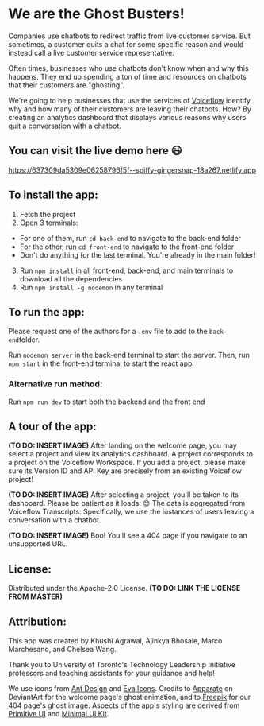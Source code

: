 # We are the Ghost Busters!
Companies use chatbots to redirect traffic from live customer service. But sometimes, a customer quits a chat for some specific reason and would instead call a live customer service representative.

Often times, businesses who use chatbots don't know when and why this happens. They end up spending a ton of time and resources on chatbots that their customers are "ghosting".

We're going to help businesses that use the services of [Voiceflow](https://www.voiceflow.com/) identify why and how many of their customers are leaving their chatbots. How? By creating an analytics dashboard that displays various reasons why users quit a conversation with a chatbot. 

## You can visit the live demo here :smiley:
https://637309da5309e06258796f5f--spiffy-gingersnap-18a267.netlify.app

## To install the app:
1. Fetch the project
2. Open 3 terminals: 
  - For one of them, run ```cd back-end``` to navigate to the back-end folder
  - For the other, run ```cd front-end``` to navigate to the front-end folder
  - Don't do anything for the last terminal. You're already in the main folder!
3. Run ```npm install``` in all front-end, back-end, and main terminals to download all the dependencies
3. Run ```npm install -g nodemon``` in any terminal

## To run the app:
Please request one of the authors for a ```.env``` file to add to the ```back-end```folder.

Run ```nodemon server``` in the back-end terminal to start the server.
Then, run ```npm start``` in the front-end terminal to start the react app.

### Alternative run method:
Run ```npm run dev``` to start both the backend and the front end

## A tour of the app:

**(TO DO: INSERT IMAGE)**
After landing on the welcome page, you may select a project and view its analytics dashboard. A project corresponds to a project on the Voiceflow Workspace. If you add a project, please make sure its Version ID and API Key are precisely from an existing Voiceflow project!

**(TO DO: INSERT IMAGE)**
After selecting a project, you'll be taken to its dashboard. Please be patient as it loads. :blush:
The data is aggregated from Voiceflow Transcripts. Specifically, we use the instances of users leaving a conversation with a chatbot.

**(TO DO: INSERT IMAGE)**
Boo! You'll see a 404 page if you navigate to an unsupported URL. 

## License:
Distributed under the Apache-2.0 License. **(TO DO: LINK THE LICENSE FROM MASTER)**

## Attribution:
This app was created by Khushi Agrawal, Ajinkya Bhosale, Marco Marchesano, and Chelsea Wang.

Thank you to University of Toronto's Technology Leadership Initiative professors and teaching assistants for your guidance and help!

We use icons from [Ant Design](https://ant.design/) and [Eva Icons](https://akveo.github.io/eva-icons/#/). Credits to [Apparate](https://www.deviantart.com/apparate) on DeviantArt for the welcome page's ghost animation, and to [Freepik](https://www.freepik.com/) for our 404 page's ghost image. Aspects of the app's styling are derived from [Primitive UI](https://github.com/taniarascia/primitive) and [Minimal UI Kit](https://github.com/minimal-ui-kit/material-kit-react). 
